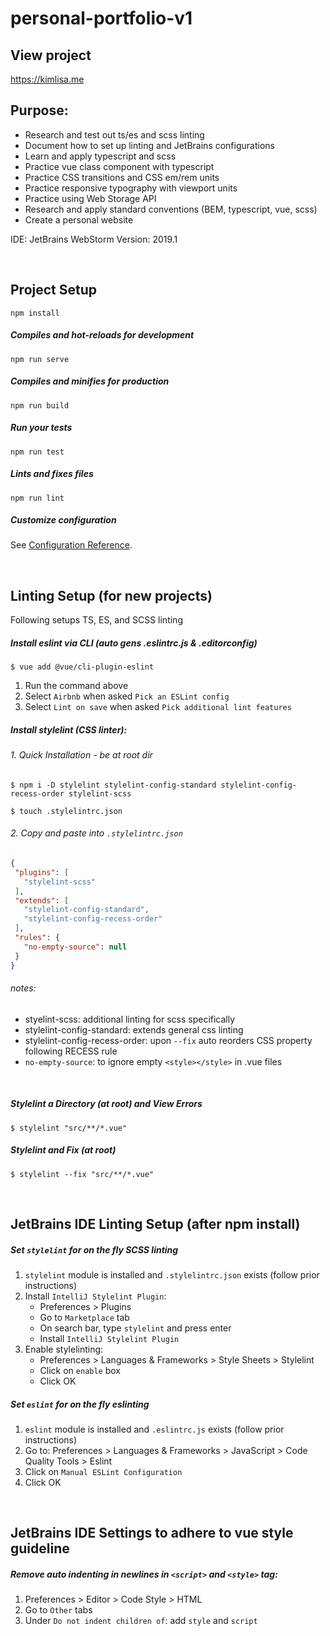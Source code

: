 # personal-portfolio-v1

## View project
https://kimlisa.me

## Purpose:
- Research and test out ts/es and scss linting
- Document how to set up linting and JetBrains configurations
- Learn and apply typescript and scss
- Practice vue class component with typescript
- Practice CSS transitions and CSS em/rem units
- Practice responsive typography with viewport units
- Practice using Web Storage API
- Research and apply standard conventions (BEM, typescript, vue, scss)
- Create a personal website

IDE: JetBrains WebStorm Version: 2019.1

<br>

## Project Setup
```
npm install
```

##### Compiles and hot-reloads for development
```
npm run serve
```

##### Compiles and minifies for production
```
npm run build
```

##### Run your tests
```
npm run test
```

##### Lints and fixes files
```
npm run lint
```

##### Customize configuration
See [Configuration Reference](https://cli.vuejs.org/config/).

<br>

## Linting Setup (for new projects)
Following setups TS, ES, and SCSS linting

##### Install eslint via CLI (auto gens .eslintrc.js & .editorconfig)
```
$ vue add @vue/cli-plugin-eslint
```
1. Run the command above
2. Select `Airbnb` when asked `Pick an ESLint config`
3. Select `Lint on save` when asked `Pick additional lint features`

##### Install stylelint (CSS linter):
###### 1. Quick Installation - be at root dir
 ```
 $ npm i -D stylelint stylelint-config-standard stylelint-config-recess-order stylelint-scss
 
 $ touch .stylelintrc.json
 ```
 
 ###### 2. Copy and paste into `.stylelintrc.json`
  ```json
 {
   "plugins": [
     "stylelint-scss"
   ],
   "extends": [
     "stylelint-config-standard",
     "stylelint-config-recess-order"
   ],
   "rules": {
     "no-empty-source": null
   }
 }
 ``` 
  
 ###### notes:
 - styelint-scss: additional linting for scss specifically
 - stylelint-config-standard: extends general css linting
 - stylelint-config-recess-order: upon `--fix` auto reorders CSS property following RECESS rule
 - `no-empty-source`: to ignore empty `<style></style>` in .vue files
 
 <br>
 
 ##### Stylelint a Directory (at root) and View Errors
 ```
 $ stylelint "src/**/*.vue"
 ```
  
 ##### Stylelint and Fix (at root)
 ```
 $ stylelint --fix "src/**/*.vue"
 ```
 
 <br>

## JetBrains IDE Linting Setup (after npm install)
##### Set `stylelint` for on the fly SCSS linting
1. `stylelint` module is installed and `.stylelintrc.json` exists (follow prior instructions)
1. Install `IntelliJ Stylelint Plugin`:
   - Preferences > Plugins
   - Go to `Marketplace` tab
   - On search bar, type `stylelint` and press enter
   - Install `IntelliJ Stylelint Plugin`
1. Enable stylelinting:
   - Preferences > Languages & Frameworks > Style Sheets > Stylelint
   - Click on `enable` box
   - Click OK

##### Set `eslint` for on the fly eslinting 
1. `eslint` module is installed and `.eslintrc.js` exists (follow prior instructions)
1. Go to: Preferences > Languages & Frameworks > JavaScript > Code Quality Tools > Eslint
1. Click on `Manual ESLint Configuration`
1. Click OK
  
<br>

## JetBrains IDE Settings to adhere to vue style guideline
##### Remove auto indenting in newlines in `<script>` and `<style>` tag:

1. Preferences > Editor > Code Style > HTML
1. Go to `Other` tabs
1. Under `Do not indent children of`: add `style` and `script`
